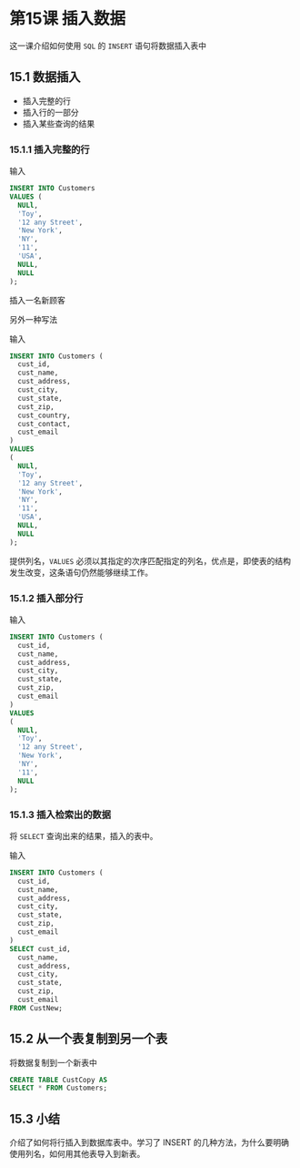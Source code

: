 # 第15课 插入数据

这一课介绍如何使用 `SQL` 的 `INSERT` 语句将数据插入表中

## 15.1 数据插入

- 插入完整的行
- 插入行的一部分
- 插入某些查询的结果

### 15.1.1 插入完整的行

输入

```sql
INSERT INTO Customers
VALUES (
  NULl,
  'Toy',
  '12 any Street',
  'New York',
  'NY',
  '11',
  'USA',
  NULL,
  NULL
);
```

插入一名新顾客

另外一种写法

输入

```sql
INSERT INTO Customers (
  cust_id,
  cust_name,
  cust_address,
  cust_city,
  cust_state,
  cust_zip,
  cust_country,
  cust_contact,
  cust_email
)
VALUES
(
  NULl,
  'Toy',
  '12 any Street',
  'New York',
  'NY',
  '11',
  'USA',
  NULL,
  NULL
);
```

提供列名，`VALUES` 必须以其指定的次序匹配指定的列名，优点是，即使表的结构发生改变，这条语句仍然能够继续工作。

### 15.1.2 插入部分行

输入

```sql
INSERT INTO Customers (
  cust_id,
  cust_name,
  cust_address,
  cust_city,
  cust_state,
  cust_zip,
  cust_email
)
VALUES
(
  NULl,
  'Toy',
  '12 any Street',
  'New York',
  'NY',
  '11',
  NULL
);
```

### 15.1.3 插入检索出的数据

将 `SELECT` 查询出来的结果，插入的表中。

输入

```sql
INSERT INTO Customers (
  cust_id,
  cust_name,
  cust_address,
  cust_city,
  cust_state,
  cust_zip,
  cust_email
)
SELECT cust_id,
  cust_name,
  cust_address,
  cust_city,
  cust_state,
  cust_zip,
  cust_email
FROM CustNew;
```

## 15.2 从一个表复制到另一个表

将数据复制到一个新表中

```sql
CREATE TABLE CustCopy AS
SELECT * FROM Customers;
```

## 15.3 小结

介绍了如何将行插入到数据库表中。学习了 INSERT 的几种方法，为什么要明确使用列名，如何用其他表导入到新表。
